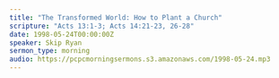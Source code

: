 ```yaml
---
title: "The Transformed World: How to Plant a Church"
scripture: "Acts 13:1-3; Acts 14:21-23, 26-28"
date: 1998-05-24T00:00:00Z
speaker: Skip Ryan
sermon_type: morning
audio: https://pcpcmorningsermons.s3.amazonaws.com/1998-05-24.mp3 
---
```



